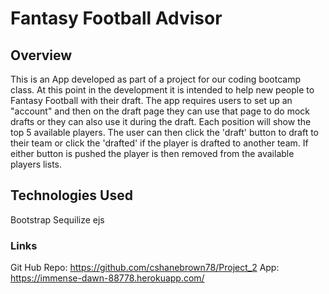 # Fantasy Football Advisor

## Overview

This is an App developed as part of a project for our coding bootcamp class.  At this point in the development it is intended to help new people to Fantasy Football with their draft.  The app requires users to set up an "account" and then on the draft page they can use that page to do mock drafts or they can also use it during the draft.  Each position will show the top 5 available players.  The user can then click the 'draft' button to draft to their team or click the 'drafted' if the player is drafted to another team.  If either button is pushed the player is then removed from the available players lists.

## Technologies Used

Bootstrap
Sequilize
ejs

 
### Links
Git Hub Repo: https://github.com/cshanebrown78/Project_2
App: https://immense-dawn-88778.herokuapp.com/